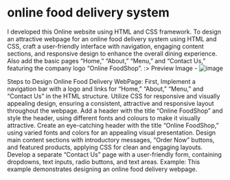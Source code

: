 # online food delivery system
I developed this Online website using HTML and CSS framework.
To design an attractive webpage for an online food delivery system using HTML and CSS, craft a user-friendly interface with navigation, engaging content sections, and responsive design to enhance the overall dining experience. Also add the basic pages “Home,” “About,” “Menu,” and “Contact Us,” featuring the company logo “Online FoodShop”.
:> Preview Image -
![image](https://github.com/user-attachments/assets/dc5c2090-7608-4a9f-b9a1-2ce6e320a81b)

Steps to Design Online Food Delivery WebPage:
First, Implement a navigation bar with a logo and links for “Home,” “About,” “Menu,” and “Contact Us” in the HTML structure.
Utilize CSS for responsive and visually appealing design, ensuring a consistent, attractive and responsive layout throughout the webpage.
Add a header with the title “Online FoodShop” and style the header, using different fonts and colours to make it visually attractive.
Create an eye-catching header with the title “Online FoodShop,” using varied fonts and colors for an appealing visual presentation.
Design main content sections with introductory messages, “Order Now” buttons, and featured products, applying CSS for clean and engaging layouts.
Develop a separate “Contact Us” page with a user-friendly form, containing dropdowns, text inputs, radio buttons, and text areas.
Example: This example demonstrates designing an online food delivery webpage.
